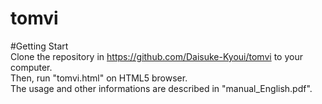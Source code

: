 # tomvi

#Getting Start  
Clone the repository in https://github.com/Daisuke-Kyoui/tomvi to your computer.  
Then, run "tomvi.html" on HTML5 browser.  
The usage and other informations are described in "manual_English.pdf".  

